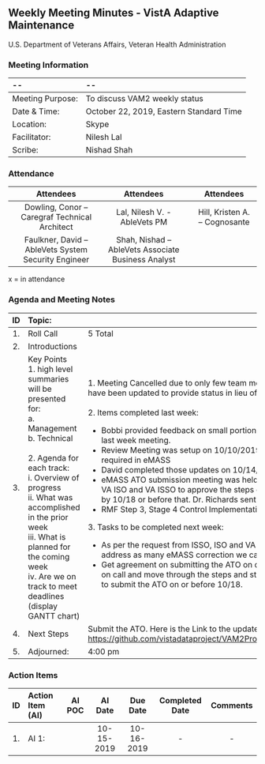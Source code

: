 ## Weekly Meeting Minutes  - VistA Adaptive Maintenance
U.S. Department of Veterans Affairs, Veteran Health Administration

### Meeting Information
| -- | -- |
|:---|:---|
| Meeting Purpose: | To discuss VAM2 weekly status  |
| Date & Time: | October 22, 2019, Eastern Standard Time |
| Location:	| Skype | 
| Facilitator:	| Nilesh Lal |
| Scribe: | Nishad Shah |

### Attendance
|  | Attendees |  | Attendees	|  | Attendees |
|:---:|:---:|:---:|:---:|:---:|:---:| 
|    | Dowling, Conor – Caregraf Technical Architect |   |  Lal, Nilesh V. - AbleVets PM |  | Hill, Kristen A. – Cognosante |
|    | Faulkner, David – AbleVets System Security Engineer  | | Shah, Nishad – AbleVets Associate Business Analyst |
  



x = in attendance


### Agenda and Meeting Notes

| ID | Topic: |  |
|:---:|:---|:---|
| 1. | Roll Call | 5 Total |
| 2. | Introductions |  | 
| 3. | Key Points </br>  1. high level summaries will be presented for:  </br>  a. Management  </br>  b. Technical  </br> </br> 2. Agenda for each track:  </br>  i. Overview of progress  </br> ii. What was accomplished in the prior week </br> iii. What is planned for the coming week </br>  iv.	Are we on track to meet deadlines (display GANTT chart) | 1. Meeting Cancelled due to only few team members available on the call. However, the meeting notes have been updated to provide status in lieu of the meeting. </br> </br> 2. Items completed last week: <ul> <li> Bobbi provided feedback on small portion of eMASS controls after the meeting notes were sent from last week meeting. </li> <li> Review Meeting was setup on 10/10/2019; based on that meeting there were few more updates required in eMASS </li> <li> David completed those updates on 10/14/2019 and send that for Bobbi's review. </li> <li> eMASS ATO submission meeting was held on 10/15/2019 at 9:30 am and AV team requested VA PM, VA ISO and VA ISSO to approve the steps of eMASS in current situation and go ahead with submission by 10/18 or before that. Dr. Richards sent the follow up email confirming the same.  </li> <li> RMF Step 3, Stage 4 Control Implementation Review in Progress. </li> </ul> 3. Tasks to be completed next week: <ul> <li> As per the request from ISSO, ISO and VA PM on 10/15 meeting, a new meeting will be setup to address as many eMASS correction we can do in time available to submit for ATO on or before 10/18. </li> <li> Get agreement on submitting the ATO on or before 10/18, setup a meeting after the agreement to get on call and move through the steps and stages of eMASS RMF Process to complete all necessary steps to submit the ATO on or before 10/18. </li> </ul> |
| 4. | Next Steps| Submit the ATO. Here is the Link to the updated RiskVision to eMASS Migration Dashboard. https://github.com/vistadataproject/VAM2ProjectManagement/blob/master/eMASS_Transition/README.md|
| 5. | Adjourned: | 4:00 pm |



### Action Items

| ID | Action Item (AI) | AI POC | AI Date | Due Date | Completed Date | Comments |
|:---:|:---|:---:|:---:|:---:|:---:|:---:|
| 1. | AI 1:   |  | 10-15-2019 | 10-16-2019 | - | - |
